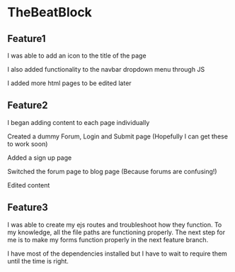 # TheBeatBlock
## Feature1
I was able to add an icon to the title of the page

I also added functionality to the navbar dropdown menu through JS

I added more html pages to be edited later

## Feature2
I began adding content to each page individually

Created a dummy Forum, Login and Submit page (Hopefully I can get these to work soon)

Added a sign up page

Switched the forum page to blog page (Because forums are confusing!)

Edited content

## Feature3
I was able to create my ejs routes and troubleshoot how they function. To my knowledge, all the file paths are functioning properly. The next step for me is to make my forms function properly in the next feature branch.

I have most of the dependencies installed but I have to wait to require them until the time is right.
